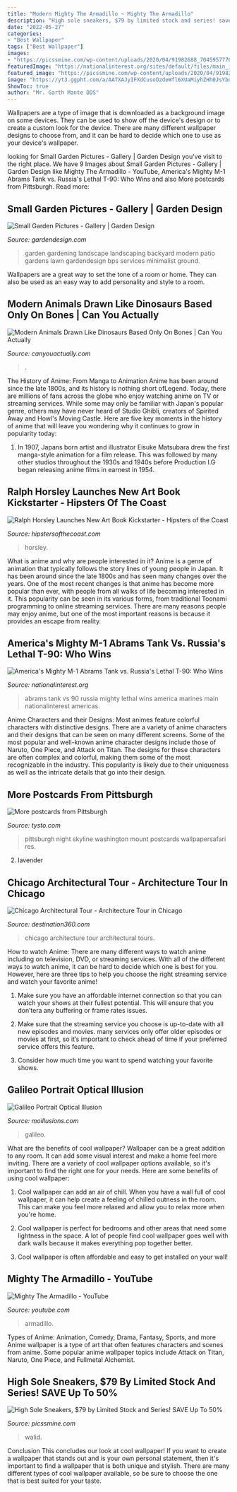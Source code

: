 ```yaml
---
title: "Modern Mighty The Armadillo ~ Mighty The Armadillo"
description: "High sole sneakers, $79 by limited stock and series! save up to 50%"
date: "2022-05-27"
categories:
- "Best Wallpaper"
tags: ["Best Wallpaper"]
images:
- "https://picssmine.com/wp-content/uploads/2020/04/91982688_704595777013450_6985225508602287767_n.jpg"
featuredImage: "https://nationalinterest.org/sites/default/files/main_images/USMC-091121-M-9613D-014.jpg"
featured_image: "https://picssmine.com/wp-content/uploads/2020/04/91982688_704595777013450_6985225508602287767_n.jpg"
image: "https://yt3.ggpht.com/a/AATXAJyIFXdCusoOzdeWfl6XUaMiyhZHh0JsYboNOg=s900-c-k-c0xffffffff-no-rj-mo"
ShowToc: true
author: "Mr. Garth Mante DDS"
---
```



Wallpapers are a type of image that is downloaded as a background image on some devices. They can be used to show off the device's design or to create a custom look for the device. There are many different wallpaper designs to choose from, and it can be hard to decide which one to use as your device's wallpaper.

	

		
looking for Small Garden Pictures - Gallery | Garden Design you've visit to the right place. We have 9 Images about Small Garden Pictures - Gallery | Garden Design like Mighty The Armadillo - YouTube, America&#039;s Mighty M-1 Abrams Tank vs. Russia&#039;s Lethal T-90: Who Wins and also More postcards from Pittsburgh. Read more:
		
    
## Small Garden Pictures - Gallery | Garden Design

<img loading=lazy src="https://www.gardendesign.com/pictures/images/675x529Max/small-garden-pictures_752/minimalist-garden-small-lawn-ground-studio_10918.jpg" onerror="this.onerror=null;this.src='https://tse2.mm.bing.net/th?id=OIP.QDPOOJJQpns1l0WEUgdcagHaHi&amp;pid=15.1';" alt="Small Garden Pictures - Gallery | Garden Design">

_Source: gardendesign.com_

>garden gardening landscape landscaping backyard modern patio gardens lawn gardendesign bps services minimalist ground. 

	

Wallpapers are a great way to set the tone of a room or home. They can also be used as an easy way to add personality and style to a room.

    
## Modern Animals Drawn Like Dinosaurs Based Only On Bones | Can You Actually

<img loading=lazy src="https://canyouactually.com/wp-content/uploads/Elephant-Zebra-and-Rhino.jpg" onerror="this.onerror=null;this.src='https://tse1.mm.bing.net/th?id=OIP.yi7h3FIWL3yl3blTPpgABwHaFj&amp;pid=15.1';" alt="Modern Animals Drawn Like Dinosaurs Based Only On Bones | Can You Actually">

_Source: canyouactually.com_

>. 

	

The History of Anime: From Manga to Animation
Anime has been around since the late 1800s, and its history is nothing short ofLegend. Today, there are millions of fans across the globe who enjoy watching anime on TV or streaming services. While some may only be familiar with Japan's popular genre, others may have never heard of Studio Ghibli, creators of Spirited Away and Howl's Moving Castle. Here are five key moments in the history of anime that will leave you wondering why it continues to grow in popularity today:
1) In 1907, Japans born artist and illustrator Eisuke Matsubara drew the first manga-style animation for a film release. This was followed by many other studios throughout the 1930s and 1940s before Production I.G began releasing anime films in earnest in 1954.

    
## Ralph Horsley Launches New Art Book Kickstarter - Hipsters Of The Coast

<img loading=lazy src="https://www.hipstersofthecoast.com/wp-content/uploads/2021/02/ralph-horsley-kickstarter.jpg" onerror="this.onerror=null;this.src='https://tse1.mm.bing.net/th?id=OIP.Z3q6ADPXPmqxUQUlXzUxpQHaE0&amp;pid=15.1';" alt="Ralph Horsley Launches New Art Book Kickstarter - Hipsters of the Coast">

_Source: hipstersofthecoast.com_

>horsley. 

	

What is anime and why are people interested in it?
Anime is a genre of animation that typically follows the story lines of young people in Japan. It has been around since the late 1800s and has seen many changes over the years. One of the most recent changes is that anime has become more popular than ever, with people from all walks of life becoming interested in it. This popularity can be seen in its various forms, from traditional Toonami programming to online streaming services. There are many reasons people may enjoy anime, but one of the most important reasons is because it provides an escape from reality.

    
## America&#039;s Mighty M-1 Abrams Tank Vs. Russia&#039;s Lethal T-90: Who Wins

<img loading=lazy src="https://nationalinterest.org/sites/default/files/main_images/USMC-091121-M-9613D-014.jpg" onerror="this.onerror=null;this.src='https://tse2.mm.bing.net/th?id=OIP.Kh6CjBIt1mc9S9c5Yk3EmwHaEg&amp;pid=15.1';" alt="America&#039;s Mighty M-1 Abrams Tank vs. Russia&#039;s Lethal T-90: Who Wins">

_Source: nationalinterest.org_

>abrams tank vs 90 russia mighty lethal wins america marines main nationalinterest americas. 

	

Anime Characters and their Designs: Most animes feature colorful characters with distinctive designs.
There are a variety of anime characters and their designs that can be seen on many different screens. Some of the most popular and well-known anime character designs include those of Naruto, One Piece, and Attack on Titan. The designs for these characters are often complex and colorful, making them some of the most recognizable in the industry. This popularity is likely due to their uniqueness as well as the intricate details that go into their design.

    
## More Postcards From Pittsburgh

<img loading=lazy src="http://www.tysto.com/articles07/pics/pittsburgh/pittsburgh-skyline-night.jpg" onerror="this.onerror=null;this.src='https://tse3.mm.bing.net/th?id=OIP.5Rrwa5Z9I9pP9WfUh2PYmAHaE8&amp;pid=15.1';" alt="More postcards from Pittsburgh">

_Source: tysto.com_

>pittsburgh night skyline washington mount postcards wallpapersafari res. 

	

2. lavender 

    
## Chicago Architectural Tour - Architecture Tour In Chicago

<img loading=lazy src="http://www.destination360.com/north-america/us/illinois/chicago/images/s/chicago-architecture-tours.jpg" onerror="this.onerror=null;this.src='https://tse1.mm.bing.net/th?id=OIP.BE4VY8FZtbKT3_PrcwnL2AHaFU&amp;pid=15.1';" alt="Chicago Architectural Tour - Architecture Tour in Chicago">

_Source: destination360.com_

>chicago architecture tour architectural tours. 

	

How to watch Anime: There are many different ways to watch anime including on television, DVD, or streaming services.
With all of the different ways to watch anime, it can be hard to decide which one is best for you. However, here are three tips to help you choose the right streaming service and watch your favorite anime!
1. Make sure you have an affordable internet connection so that you can watch your shows at their fullest potential. This will ensure that you don’tera any buffering or frame rates issues.

2. Make sure that the streaming service you choose is up-to-date with all new episodes and movies. many services only offer older episodes or movies at first, so it’s important to check ahead of time if your preferred service offers this feature.

3. Consider how much time you want to spend watching your favorite shows.

    
## Galileo Portrait Optical Illusion

<img loading=lazy src="https://www.moillusions.com/wp-content/uploads/2014/08/Galileo-Portrait-Optical-Illusion.png" onerror="this.onerror=null;this.src='https://tse2.mm.bing.net/th?id=OIP.h6x4rdQKW0BMjGWAloh6eQHaKG&amp;pid=15.1';" alt="Galileo Portrait Optical Illusion">

_Source: moillusions.com_

>galileo. 

	

What are the benefits of cool wallpaper?
Wallpaper can be a great addition to any room. It can add some visual interest and make a home feel more inviting. There are a variety of cool wallpaper options available, so it's important to find the right one for your needs. Here are some benefits of using cool wallpaper: 
1. Cool wallpaper can add an air of chill. When you have a wall full of cool wallpaper, it can help create a feeling of chilled outness in the room. This can make you feel more relaxed and allow you to relax more when you're home. 

2. Cool wallpaper is perfect for bedrooms and other areas that need some lightness in the space. A lot of people find cool wallpaper goes well with dark walls because it makes everything pop together better. 

3. Cool wallpaper is often affordable and easy to get installed on your wall!

    
## Mighty The Armadillo - YouTube

<img loading=lazy src="https://yt3.ggpht.com/a/AATXAJyIFXdCusoOzdeWfl6XUaMiyhZHh0JsYboNOg=s900-c-k-c0xffffffff-no-rj-mo" onerror="this.onerror=null;this.src='https://tse4.mm.bing.net/th?id=OIP.ACIMthQYHX9dNSnDjuHaGwHaHa&amp;pid=15.1';" alt="Mighty The Armadillo - YouTube">

_Source: youtube.com_

>armadillo. 

	

Types of Anime: Animation, Comedy, Drama, Fantasy, Sports, and more
Anime wallpaper is a type of art that often features characters and scenes from anime. Some popular anime wallpaper topics include Attack on Titan, Naruto, One Piece, and Fullmetal Alchemist.

    
## High Sole Sneakers, $79 By Limited Stock And Series! SAVE Up To 50%

<img loading=lazy src="https://picssmine.com/wp-content/uploads/2020/04/91982688_704595777013450_6985225508602287767_n.jpg" onerror="this.onerror=null;this.src='https://tse4.mm.bing.net/th?id=OIP.iyMcDmDMei1gnKNNXyLAbwHaHa&amp;pid=15.1';" alt="High Sole Sneakers, $79 by Limited Stock and Series! SAVE Up To 50%">

_Source: picssmine.com_

>walid. 

	

Conclusion
This concludes our look at cool wallpaper! If you want to create a wallpaper that stands out and is your own personal statement, then it's important to find a wallpaper that is both unique and stylish. There are many different types of cool wallpaper available, so be sure to choose the one that is best suited for your taste.

